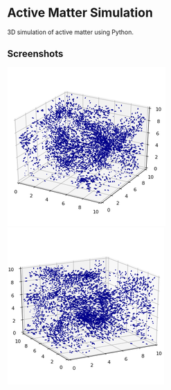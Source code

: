 # Active Matter Simulation

3D simulation of active matter using Python.

## Screenshots

![Screenshot 1](active1.png)
![Screenshot 2](active2.png)
